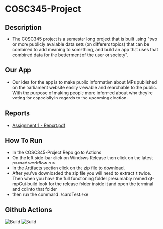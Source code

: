 # COSC345-Project

## Description
- The COSC345 project is a semester long project that is built using "two or more publicly available data sets (on different topics) that can be combined to add meaning to something, and build an app that uses that combined data for the betterment of the user or society".

## Our App
- Our idea for the app is to make public information about MPs published on the parliament website easily viewable and searchable to the public. With the purpose of making people more informed about who they’re voting for especially in regards to the upcoming election. 

## Reports
- [Assignment 1 - Report.pdf](https://github.com/Debug-Divas/COSC345-Project/blob/main/Assignment%201%20-%20Report.pdf)

## How To Run
- In the COSC345-Project Repo go to Actions
- On the left side-bar click on Windows Release then click on the latest passed workflow run
- In the Artifacts section click on the zip file to download.
- After you've downloaded the zip file you will need to extract it twice. Then when you have the full functioning folder presumably named qt-mpGui-build look for the release folder inside it and open the terminal and cd into that folder
-  then run the command ./cardTest.exe


## Github Actions
![Build](https://github.com/Debug-Divas/COSC345-Project/actions/workflows/windows_release.yml/badge.svg)
![Build](https://github.com/Debug-Divas/COSC345-Project/actions/workflows/superlinter.yml/badge.svg)
